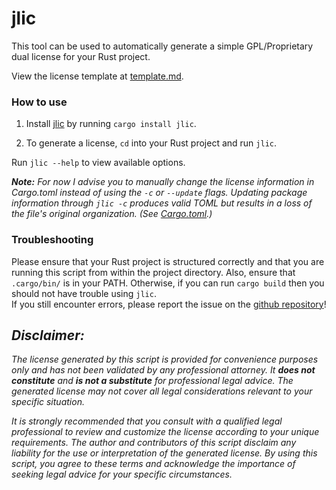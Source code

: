 
# jlic

This tool can be used to automatically generate a simple GPL/Proprietary dual license for your Rust project. <br>

View the license template at [template.md](./src/template.md). <br>


### How to use
1. Install [jlic](https://crates.io/crate/jlic) by running `cargo install jlic`. <br>

2. To generate a license, `cd` into your Rust project and run `jlic`. <br>

Run `jlic --help` to view available options. <br>

***Note:** For now I advise you to manually change the license information in Cargo.toml instead of using the `-c` or `--update` flags.
Updating package information through `jlic -c` produces valid TOML but results in a loss of the file's original organization. 
(See [Cargo.toml](./Cargo.toml).)* <br>

### Troubleshooting
Please ensure that your Rust project is structured correctly and that you are running this script from within the project directory.
Also, ensure that `.cargo/bin/` is in your PATH.
Otherwise, if you can run `cargo build` then you should not have trouble using `jlic`. <br>
If you still encounter errors, please report the issue on the [github repository](https://github.com/j-stach/jlic)! <br>

## *Disclaimer:*
*The license generated by this script is provided for convenience purposes only and has not been validated by any professional attorney. 
It **does not constitute** and **is not a substitute** for professional legal advice. 
The generated license may not cover all legal considerations relevant to your specific situation.* <br>

*It is strongly recommended that you consult with a qualified legal professional to review and customize the license according to your unique requirements.
The author and contributors of this script disclaim any liability for the use or interpretation of the generated license. 
By using this script, you agree to these terms and acknowledge the importance of seeking legal advice for your specific circumstances.* <br>
